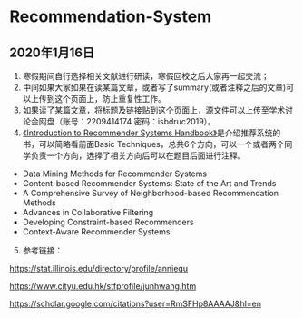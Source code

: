 # Recommendation-System

## 2020年1月16日
1. 寒假期间自行选择相关文献进行研读，寒假回校之后大家再一起交流；
2. 中间如果大家如果在读某篇文章，或者写了summary(或者注释之后的文章)可以上传到这个页面上，防止重复性工作。
3. 如果读了某篇文章，将标题及链接贴到这个页面上，源文件可以上传至学术讨论会网盘（账号：2209414174 密码：isbdruc2019）。
4. [《Introduction to Recommender Systems Handbook》](https://link.springer.com/book/10.1007/978-0-387-85820-3)是介绍推荐系统的书，可以简略看前面Basic Techniques，总共6个方向，可以一个或者两个同学负责一个方向，选择了相关方向后可以在题目后面进行注释。
  - Data Mining Methods for Recommender Systems
  - Content-based Recommender Systems: State of the Art and Trends
  - A Comprehensive Survey of Neighborhood-based Recommendation Methods
  - Advances in Collaborative Filtering
  - Developing Constraint-based Recommenders
  - Context-Aware Recommender Systems

5. 参考链接：

https://stat.illinois.edu/directory/profile/anniequ

https://www.cityu.edu.hk/stfprofile/junhwang.htm

https://scholar.google.com/citations?user=RmSFHp8AAAAJ&hl=en

